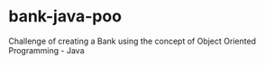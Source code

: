 # bank-java-poo
Challenge of creating a Bank using the concept of Object Oriented Programming - Java

